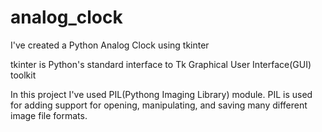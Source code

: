 # analog_clock

I've created a Python Analog Clock using tkinter

tkinter is Python's standard interface to Tk Graphical User Interface(GUI) toolkit

In this project I've used PIL(Pythong Imaging Library) module. 
PIL is used for adding support for opening, manipulating, and saving many different image file formats. 

